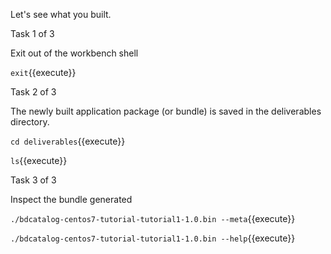 Let's see what you built.

Task 1 of 3

Exit out of the workbench shell

`exit`{{execute}}

Task 2 of 3

The newly built application package (or bundle) is saved in the deliverables directory.

`cd deliverables`{{execute}}

`ls`{{execute}}

Task 3 of 3

Inspect the bundle generated

`./bdcatalog-centos7-tutorial-tutorial1-1.0.bin --meta`{{execute}}

`./bdcatalog-centos7-tutorial-tutorial1-1.0.bin --help`{{execute}}
